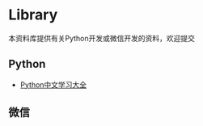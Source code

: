 # Library
本资料库提供有关Python开发或微信开发的资料，欢迎提交

## Python
- [Python中文学习大全](http://www.pythondoc.com/)

## 微信
